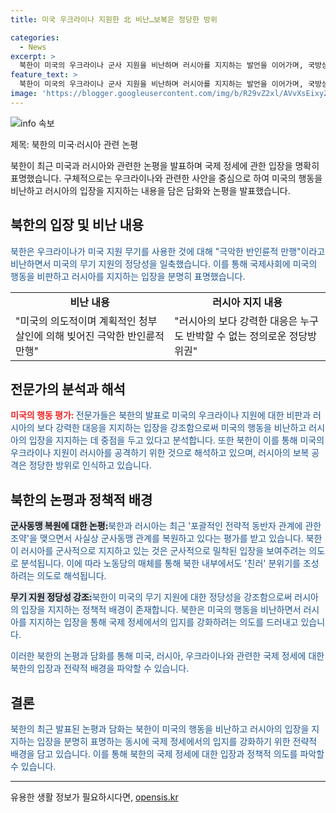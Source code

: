 ```yaml
---
title: 미국 우크라이나 지원한 北 비난…보복은 정당한 방위

categories:
  - News
excerpt: >
  북한이 미국의 우크라이나 군사 지원을 비난하며 러시아를 지지하는 발언을 이어가며, 국방상은 보조포위를 철회하고 미국의 합리적 보복을 규타했다. 이는 북한이 러시아의 우크라이나 침공을 지원하고자 하는 입장을 과시함과 동시에 연이어 군사적 밀착을 나타내며 친러 분위기를 조성하려는 전략으로 풀이되고 있다. 북한과 러시아는 최근 포괄적인 전략적 동반자 관계를 맺어 군사동맹을 복원한 것으로 평가받고 있다.
feature_text: >
  북한이 미국의 우크라이나 군사 지원을 비난하며 러시아를 지지하는 발언을 이어가며, 국방상은 보조포위를 철회하고 미국의 합리적 보복을 규타했다. 이는 북한이 러시아의 우크라이나 침공을 지원하고자 하는 입장을 과시함과 동시에 연이어 군사적 밀착을 나타내며 친러 분위기를 조성하려는 전략으로 풀이되고 있다. 북한과 러시아는 최근 포괄적인 전략적 동반자 관계를 맺어 군사동맹을 복원한 것으로 평가받고 있다.
image: 'https://blogger.googleusercontent.com/img/b/R29vZ2xl/AVvXsEixyZcFfHzMRdzZMjFBmAUKJYCLCGyLL1o632UiGVXcaFdKo_bkvkuCioo0uUKlGfBVcT3P84aROyZIXSBEx3Aw5nCQ3pTgDom1WDC4m8eifvWiAmWEEVb4x6G_l8C0QH225ldMjyaFvpxGEBGNO37VmDTDMHGhJPq73UglMfDca1-0aw/s1600/blogspot.png'
---
```


<p><img src="https://blogger.googleusercontent.com/img/b/R29vZ2xl/AVvXsEixyZcFfHzMRdzZMjFBmAUKJYCLCGyLL1o632UiGVXcaFdKo_bkvkuCioo0uUKlGfBVcT3P84aROyZIXSBEx3Aw5nCQ3pTgDom1WDC4m8eifvWiAmWEEVb4x6G_l8C0QH225ldMjyaFvpxGEBGNO37VmDTDMHGhJPq73UglMfDca1-0aw/s1600/blogspot.png" alt="info 속보" /></p>

<p>제목: 북한의 미국·러시아 관련 논평</p>

<p data-ke-size="size16">북한이 최근 미국과 러시아와 관련한 논평을 발표하며 국제 정세에 관한 입장을 명확히 표명했습니다. 구체적으로는 우크라이나와 관련한 사안을 중심으로 하여 미국의 행동을 비난하고 러시아의 입장을 지지하는 내용을 담은 담화와 논평을 발표했습니다.</p>

<h2 data-ke-size="size26">북한의 입장 및 비난 내용</h2>

<p><span style="color: #1a5490;">북한은 우크라이나가 미국 지원 무기를 사용한 것에 대해 "극악한 반인륜적 만행"이라고 비난하면서 미국의 무기 지원의 정당성을 일축했습니다. 이를 통해 국제사회에 미국의 행동을 비판하고 러시아를 지지하는 입장을 분명히 표명했습니다.</span></p>

<table style="width: 100%;">
<tbody>
<tr>
<td style="text-align: center; height: 17px;"><b>비난 내용</b></td>
<td style="text-align: center; height: 17px;"><b>러시아 지지 내용</b></td>
</tr>
<tr>
<td style="text-align: left;">"미국의 의도적이며 계획적인 청부살인에 의해 빚어진 극악한 반인륜적 만행"</td>
<td style="text-align: left;">"러시아의 보다 강력한 대응은 누구도 반박할 수 없는 정의로운 정당방위권"</td>
</tr>
</tbody>
</table>

<h2 data-ke-size="size26">전문가의 분석과 해석</h2>

<p><b><span style="color: #ee2323;">미국의 행동 평가: </span></b><span style="color: #1a5490;">전문가들은 북한의 발표로 미국의 우크라이나 지원에 대한 비판과 러시아의 보다 강력한 대응을 지지하는 입장을 강조함으로써 미국의 행동을 비난하고 러시아의 입장을 지지하는 데 중점을 두고 있다고 분석합니다. 또한 북한이 이를 통해 미국의 우크라이나 지원이 러시아를 공격하기 위한 것으로 해석하고 있으며, 러시아의 보복 공격은 정당한 방위로 인식하고 있습니다.</span></p>

<h2 data-ke-size="size26">북한의 논평과 정책적 배경</h2>

<p><b><span style="background-color: #21538527;">군사동맹 복원에 대한 논평:</span></b><span style="color: #1a5490;">북한과 러시아는 최근 '포괄적인 전략적 동반자 관계에 관한 조약'을 맺으면서 사실상 군사동맹 관계를 복원하고 있다는 평가를 받고 있습니다. 북한이 러시아를 군사적으로 지지하고 있는 것은 군사적으로 밀착된 입장을 보여주려는 의도로 분석됩니다. 이에 따라 노동당의 매체를 통해 북한 내부에서도 '친러' 분위기를 조성하려는 의도로 해석됩니다.</span></p>

<p><b><span style="background-color: #21538527;">무기 지원 정당성 강조:</span></b><span style="color: #1a5490;">북한이 미국의 무기 지원에 대한 정당성을 강조함으로써 러시아의 입장을 지지하는 정책적 배경이 존재합니다. 북한은 미국의 행동을 비난하면서 러시아를 지지하는 입장을 통해 국제 정세에서의 입지를 강화하려는 의도를 드러내고 있습니다.</span></p>

<p><span style="color: #1a5490;">이러한 북한의 논평과 담화를 통해 미국, 러시아, 우크라이나와 관련한 국제 정세에 대한 북한의 입장과 전략적 배경을 파악할 수 있습니다. </span></p>

<h2 data-ke-size="size26">결론</h2>

<p><span style="color: #1a5490;">북한의 최근 발표된 논평과 담화는 북한이 미국의 행동을 비난하고 러시아의 입장을 지지하는 입장을 분명히 표명하는 동시에 국제 정세에서의 입지를 강화하기 위한 전략적 배경을 담고 있습니다. 이를 통해 북한의 국제 정세에 대한 입장과 정책적 의도를 파악할 수 있습니다. </span></p>

<hr>
유용한 생활 정보가 필요하시다면, <a href="https://opensis.kr" rel="dofollow">opensis.kr</a>


